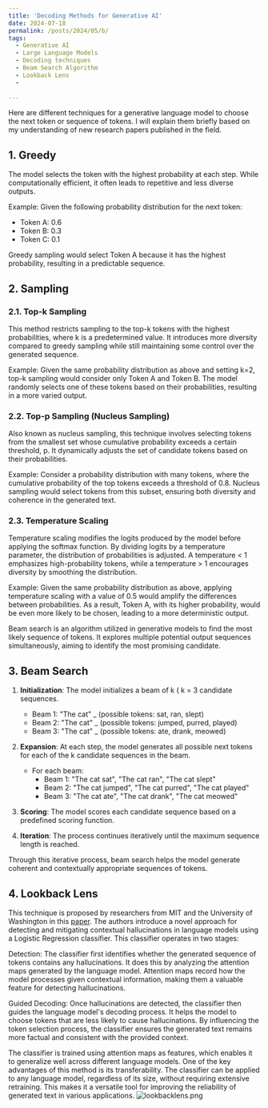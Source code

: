 ```yaml
---
title: 'Decoding Methods for Generative AI'
date: 2024-07-18
permalink: /posts/2024/05/b/
tags:
  - Generative AI
  - Large Language Models
  - Decoding techniques
  - Beam Search Algorithm
  - Lookback Lens
  - 
 
---
```

Here are different techniques for a generative language model to choose the next token or sequence of tokens. I will explain them briefly based on my understanding of new research papers published in the field.

## 1. Greedy
The model selects the token with the highest probability at each step. While computationally efficient, it often leads to repetitive and less diverse outputs.

Example:
Given the following probability distribution for the next token:
- Token A: 0.6
- Token B: 0.3
- Token C: 0.1

Greedy sampling would select Token A because it has the highest probability, resulting in a predictable sequence.

## 2. Sampling
### 2.1. Top-k Sampling
This method restricts sampling to the top-k tokens with the highest probabilities, where k is a predetermined value. It introduces more diversity compared to greedy sampling while still maintaining some control over the generated sequence.

Example:
Given the same probability distribution as above and setting k=2, top-k sampling would consider only Token A and Token B. The model randomly selects one of these tokens based on their probabilities, resulting in a more varied output.

### 2.2. Top-p Sampling (Nucleus Sampling)
Also known as nucleus sampling, this technique involves selecting tokens from the smallest set whose cumulative probability exceeds a certain threshold, p. It dynamically adjusts the set of candidate tokens based on their probabilities.

Example:
Consider a probability distribution with many tokens, where the cumulative probability of the top tokens exceeds a threshold of 0.8. Nucleus sampling would select tokens from this subset, ensuring both diversity and coherence in the generated text.

### 2.3. Temperature Scaling
Temperature scaling modifies the logits produced by the model before applying the softmax function. By dividing logits by a temperature parameter, the distribution of probabilities is adjusted. A temperature < 1 emphasizes high-probability tokens, while a temperature > 1 encourages diversity by smoothing the distribution.

Example:
Given the same probability distribution as above, applying temperature scaling with a value of 0.5 would amplify the differences between probabilities. As a result, Token A, with its higher probability, would be even more likely to be chosen, leading to a more deterministic output.

Beam search is an algorithm utilized in generative models to find the most likely sequence of tokens. It explores multiple potential output sequences simultaneously, aiming to identify the most promising candidate.

## 3. Beam Search

1. **Initialization**: The model initializes a beam of k ( k = 3 candidate sequences.
   - Beam 1: "The cat" _ (possible tokens: sat, ran, slept)
   - Beam 2: "The cat" _ (possible tokens: jumped, purred, played)
   - Beam 3: "The cat" _ (possible tokens: ate, drank, meowed)
   
3. **Expansion**: At each step, the model generates all possible next tokens for each of the k candidate sequences in the beam.
   - For each beam:
     - Beam 1: "The cat sat", "The cat ran", "The cat slept"
     - Beam 2: "The cat jumped", "The cat purred", "The cat played"
     - Beam 3: "The cat ate", "The cat drank", "The cat meowed"
   
5. **Scoring**: The model scores each candidate sequence based on a predefined scoring function.
   
6. **Iteration**: The process continues iteratively until the maximum sequence length is reached.



Through this iterative process, beam search helps the model generate coherent and contextually appropriate sequences of tokens.

## 4. Lookback Lens
This technique is proposed by researchers from MIT and the University of Washington in this [paper](https://arxiv.org/pdf/2407.07071#page=10&zoom=100,88,274).
The authors introduce a novel approach for detecting and mitigating contextual hallucinations in language models using a Logistic Regression classifier. This classifier operates in two stages:

Detection: The classifier first identifies whether the generated sequence of tokens contains any hallucinations. It does this by analyzing the attention maps generated by the language model. Attention maps record how the model processes given contextual information, making them a valuable feature for detecting hallucinations.

Guided Decoding: Once hallucinations are detected, the classifier then guides the language model's decoding process. It helps the model to choose tokens that are less likely to cause hallucinations. By influencing the token selection process, the classifier ensures the generated text remains more factual and consistent with the provided context.

The classifier is trained using attention maps as features, which enables it to generalize well across different language models. One of the key advantages of this method is its transferability. The classifier can be applied to any language model, regardless of its size, without requiring extensive retraining. This makes it a versatile tool for improving the reliability of generated text in various applications.
![lookbacklens.png](https://github.com/elahehaghaarabi/elahehaghaarabi.github.io/blob/master/images/lookbacklens.png)
